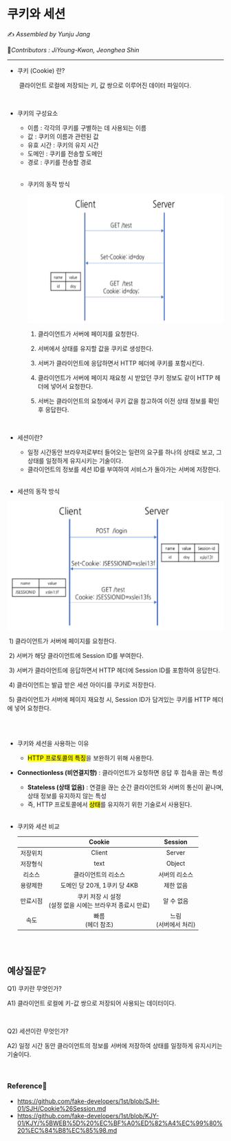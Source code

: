 # 쿠키와 세션

:writing_hand: *Assembled by Yunju Jang*

🤝*Contributors : JiYoung-Kwon, Jeonghea Shin*

<hr>

- 쿠키 (Cookie) 란?

  ​	클라이언트 로컬에 저장되는 키, 값 쌍으로 이루어진 데이터 파일이다.

  

 <br/>

- 쿠키의 구성요소
  - 이름 : 각각의 쿠키를 구별하는 데 사용되는 이름
  - 값 : 쿠키의 이름과 관련된 값
  - 유효 시간 : 쿠키의 유지 시간
  - 도메인 : 쿠키를 전송할 도메인
  - 경로 : 쿠키를 전송할 경로 
  
  <br/>


  - 쿠키의 동작 방식

    <img src="resources/cookie.png" height="300px" align="center">

    1) 클라이언트가 서버에 페이지를 요청한다.

    2) 서버에서 상태를 유지할 값을 쿠키로 생성한다.

    3) 서버가 클라이언트에 응답하면서 HTTP 헤더에 쿠키를 포함시킨다.

    4) 클라이언트가 서버에 페이지 재요청 시 받았던 쿠키 정보도 같이 HTTP 헤더에 넣어서 요청한다.

    5) 서버는 클라이언트의 요청에서 쿠키 값을 참고하여 이전 상태 정보를 확인 후 응답한다.

    

<br/>



  - 세션이란?

      - 일정 시간동안 브라우저로부터 들어오는 일련의 요구를 하나의 상태로 보고, 그 상태를 일정하게 유지시키는 기술이다.
      - 클라이언트의 정보를 세션 ID를 부여하여 서비스가 돌아가는 서버에 저장한다.

    <br/>

  - 세션의 동작 방식

<img src="resources/session.png" height="300px" align="center">

​		1) 클라이언트가 서버에 페이지를 요청한다.

​		2) 서버가 해당 클라이언트에 Session ID를 부여한다.

​		3) 서버가 클라이언트에 응답하면서 HTTP 헤더에 Session ID를 포함하여 응답한다.

​		4) 클라이언트는 발급 받은 세션 아이디를 쿠키로 저장한다.

​		5) 클라이언트가 서버에 페이지 재요청 시, Session ID가 담겨있는 쿠키를 HTTP 헤더에 넣어 요청한다.

<br/>

<br/>

- 쿠키와 세션을 사용하는 이유

  - <mark>HTTP 프로토콜의 특징</mark>을 보완하기 위해 사용한다.
- <b>Connectionless (비연결지향)</b> : 클라이언트가 요청하면 응답 후 접속을 끊는 특성
    - <b>Stateless (상태 없음)</b> : 연결을 끊는 순간 클라이언트와 서버의 통신이 끝나며, 상태 정보를 유지하지 않는 특성
  - 즉, HTTP 프로토콜에서 <mark>상태</mark>를 유지하기 위한 기술로서 사용된다.
  
  <br/>

- 쿠키와 세션 비교

  |          |                            Cookie                            |         Session          |
  | :------: | :----------------------------------------------------------: | :----------------------: |
  | 저장위치 |                            Client                            |          Server          |
  | 저장형식 |                             text                             |          Object          |
  |  리소스  |                     클라이언트의 리소스                      |      서버의 리소스       |
  | 용량제한 |                 도메인 당 20개, 1쿠키 당 4KB                 |        제한 없음         |
  | 만료시점 | 쿠키 저장 시 설정<br />(설정 없을 시에는 브라우저 종료시 만료) |        알 수 없음        |
  |   속도   |                     빠름<br/>(헤더 참조)                     | 느림<br/>(서버에서 처리) |

<br/>

<br/>

## 예상질문❔

Q1) 쿠키란 무엇인가?

A1) 클라이언트 로컬에 키-값 쌍으로 저장되어 사용되는 데이터이다.

<br/>

Q2) 세션이란 무엇인가?

A2) 일정 시간 동안 클라이언트의 정보를 서버에 저장하여 상태를 일정하게 유지시키는 기술이다.

<br/>

### Reference📖

- https://github.com/fake-developers/1st/blob/SJH-01/SJH/Cookie%26Session.md
- https://github.com/fake-developers/1st/blob/KJY-01/KJY/%5BWEB%5D%20%EC%BF%A0%ED%82%A4%EC%99%80%20%EC%84%B8%EC%85%98.md
